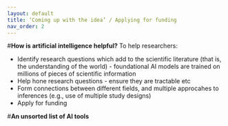 ```yaml
---
layout: default
title: ‘Coming up with the idea’ / Applying for funding
nav_order: 2
---
```


#**How is artificial intelligence helpful?**
To help researchers:
<ul>
<li>Identify research questions which add to the scientific literature (that is, the understanding of the world) - foundational AI models are trained on millions of pieces of scientific information  </li>
<li>Help hone research questions - ensure they are tractable etc</li>
<li>Form connections between different fields, and multiple approcahes to inferences (e.g., use of multiple study designs) </li>
<li>Apply for funding </li>
</ul>
  
#**An unsorted list of AI tools**


